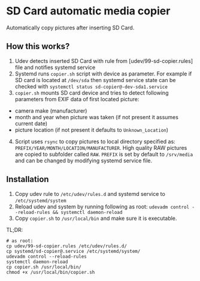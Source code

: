 # SD Card automatic media copier

Automatically copy pictures after inserting SD Card.

## How this works?

1. Udev detects inserted SD Card with rule from [udev/99-sd-copier.rules] file and notifies systemd service
2. Systemd runs `copier.sh` script with device as parameter. For example if SD card is located at `/dev/sda` then systemd
service state can be checked with `systemctl status sd-copier@-dev-sda1.service`
3. `copier.sh` mounts SD card device and tries to detect following parameters from EXIF data of first located picture:
  - camera make (manufacturer)
  - month and year when picture was taken (if not present it assumes current date)
  - picture location (if not present it defaults to `Unknown_Location`)
4. Script uses `rsync` to copy pictures to local directory specified as: `PREFIX/YEAR/MONTH/LOCATION/MANUFACTURER`. 
High quality RAW pictures are copied to subfolder called `RAW`. `PREFIX` is set by default to `/srv/media` and can be
changed by modifying systemd service file.

## Installation

1. Copy udev rule to `/etc/udev/rules.d` and systemd service to `/etc/systemd/system`
2. Reload udev and system by running following as root: `udevadm control --reload-rules && systemctl daemon-reload`
3. Copy `copier.sh` to `/usr/local/bin` and make sure it is executable.

TL;DR:
```
# as root:
cp udev/99-sd-copier.rules /etc/udev/rules.d/
cp systemd/sd-copier@.service /etc/systemd/system/
udevadm control --reload-rules
systemctl daemon-reload
cp copier.sh /usr/local/bin/
chmod +x /usr/local/bin/copier.sh
```
